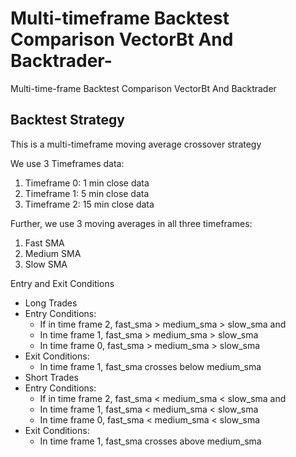 # Multi-timeframe Backtest Comparison VectorBt And Backtrader-
Multi-time-frame Backtest Comparison VectorBt And Backtrader 
## Backtest Strategy

This is a multi-timeframe moving average crossover strategy

We use 3 Timeframes data:
1. Timeframe 0: 1 min close data
2. Timeframe 1: 5 min close data
3. Timeframe 2: 15 min close data

Further, we use 3 moving averages in all three timeframes:
1. Fast SMA
2. Medium SMA
3. Slow SMA

Entry and Exit Conditions
*   Long Trades
  *   Entry Conditions:
      *   If in time frame 2, fast_sma > medium_sma > slow_sma and 
      *   In time frame 1, fast_sma > medium_sma > slow_sma
      *   In time frame 0, fast_sma > medium_sma > slow_sma
  *   Exit Conditions:
      *   In time frame 1, fast_sma crosses below medium_sma 
*   Short Trades
  *   Entry Conditions:
      *   If in time frame 2, fast_sma < medium_sma < slow_sma and 
      *   In time frame 1, fast_sma < medium_sma < slow_sma
      *   In time frame 0, fast_sma < medium_sma < slow_sma
  *   Exit Conditions:
      *   In time frame 1, fast_sma crosses above medium_sma 

